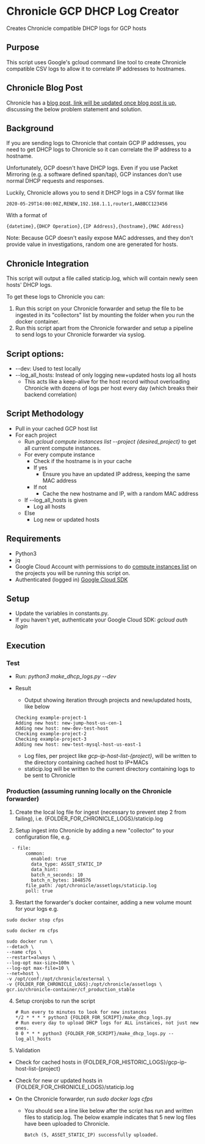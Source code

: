 # Chronicle GCP DHCP Log Creator
Creates Chronicle compatible DHCP logs for GCP hosts

## Purpose
This script uses Google's gcloud command line tool to create Chronicle compatible CSV logs to allow it to correlate IP addresses to hostnames.

## Chronicle Blog Post
Chronicle has a [blog post, link will be updated once blog post is up,](https://chronicle.security/blog/) discussing the below problem statement and solution.

## Background
If you are sending logs to Chronicle that contain GCP IP addresses, you need to get DHCP logs to Chronicle so it can correlate the IP address to a hostname.  

Unfortunately, GCP doesn't have DHCP logs.  Even if you use Packet Mirroring (e.g. a software defined span/tap), GCP instances don't use normal DHCP requests and responses.

Luckily, Chronicle allows you to send it DHCP logs in a CSV format like 

```2020-05-29T14:00:00Z,RENEW,192.168.1.1,router1,AABBCC123456 ```

With a format of

```{datetime},{DHCP Operation},{IP Address},{hostname},{MAC Address}```

Note: Because GCP doesn't easily expose MAC addresses, and they don't provide value in investigations, random one are generated for hosts.

## Chronicle Integration
This script will output a file called staticip.log, which will contain newly seen hosts' DHCP logs.

To get these logs to Chronicle you can:
1. Run this script on your Chronicle forwarder and setup the file to be ingested in its "collectors" list by mounting the folder when you run the docker container.
2. Run this script apart from the Chronicle forwarder and setup a pipeline to send logs to your Chronicle forwarder via syslog.

## Script options:
* --dev:  Used to test locally
* --log_all_hosts: Instead of only logging new+updated hosts log all hosts
  * This acts like a keep-alive for the host record without overloading Chronicle with dozens of logs per host every day (which breaks their backend correlation)

## Script Methodology

- Pull in your cached GCP host list
- For each project
  - Run *gcloud compute instances list --project {desired_project}* to get all current compute instances.
  - For every compute instance
    - Check if the hostname is in your cache
    - If yes
      - Ensure you have an updated IP address, keeping the same MAC address
    - If not
      - Cache the new hostname and IP, with a random MAC address
  - If --log_all_hosts is given
    - Log all hosts
  - Else
    - Log new or updated hosts

## Requirements
* Python3
* jq
* Google Cloud Account with permissions to do [compute instances list](https://cloud.google.com/sdk/gcloud/reference/compute/instances/list) on the projects you will be running this script on.
* Authenticated (logged in) [Google Cloud SDK](https://cloud.google.com/sdk)

## Setup
* Update the variables in constants.py.
* If you haven't yet, authenticate your Google Cloud SDK: *gcloud auth login*

## Execution

### Test

* Run: *python3 make_dhcp_logs.py --dev*

* Result
  * Output showing iteration through projects and new/updated hosts, like below

  ```
  Checking example-project-1
  Adding new host: new-jump-host-us-cen-1
  Adding new host: new-dev-test-host
  Checking example-project-2
  Checking example-project-3
  Adding new host: new-test-mysql-host-us-east-1
  ```

  * Log files, per project like *gcp-ip-host-list-{project}*, will be written to the directory containing cached host to IP+MACs
  * staticip.log will be written to the current directory containing logs to be sent to Chronicle

### Production (assuming running locally on the Chronicle forwarder)

1. Create the local log file for ingest (necessary to prevent step 2 from failing), i.e. {FOLDER_FOR_CHRONICLE_LOGS}/staticip.log

2. Setup ingest into Chronicle by adding a new "collector" to your configuration file, e.g. 

```
  - file:
       common:
         enabled: true
         data_type: ASSET_STATIC_IP
         data_hint:
         batch_n_seconds: 10
         batch_n_bytes: 1048576
       file_path: /opt/chronicle/assetlogs/staticip.log
       poll: true
```

3. Restart the forwarder's docker container, adding a new volume mount for your logs e.g.

```
sudo docker stop cfps

sudo docker rm cfps

sudo docker run \
--detach \
--name cfps \
--restart=always \
--log-opt max-size=100m \
--log-opt max-file=10 \
--net=host \
-v /opt/conf:/opt/chronicle/external \
-v {FOLDER_FOR_CHRONICLE_LOGS}:/opt/chronicle/assetlogs \
gcr.io/chronicle-container/cf_production_stable
```

4. Setup cronjobs to run the script

   ```
   # Run every to minutes to look for new instances
   */2 * * * * python3 {FOLDER_FOR_SCRIPT}/make_dhcp_logs.py
   # Run every day to upload DHCP logs for ALL instances, not just new ones.
   0 0 * * * python3 {FOLDER_FOR_SCRIPT}/make_dhcp_logs.py --log_all_hosts
   ```

5. Validation

* Check for cached hosts in {FOLDER_FOR_HISTORIC_LOGS}/gcp-ip-host-list-{project}

* Check for new or updated hosts in {FOLDER_FOR_CHRONICLE_LOGS}/staticip.log

* On the Chronicle forwarder, run *sudo docker logs cfps*

  * You should see a line like below after the script has run and written files to staticip.log.  The below example indicates that 5 new log files have been uploaded to Chronicle.

    ```Batch (5, ASSET_STATIC_IP) successfully uploaded.```
